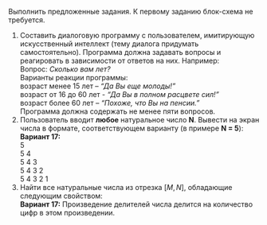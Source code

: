 Выполнить предложенные задания. К первому заданию блок-схема не требуется.  
1. Составить диалоговую программу с пользователем, имитирующую искусственный интеллект (тему диалога придумать самостоятельно). Программа должна задавать вопросы и реагировать в зависимости от ответов на них.
	Например:  
	Вопрос: _Сколько вам лет?_  
	Варианты реакции программы:  
	возраст менее 15 лет – _“Да Вы еще молоды!”_  
	возраст от 16 до 60 лет - _“Да Вы в полном расцвете сил!”_  
	возраст более 60 лет – _“Похоже, что Вы на пенсии.”_  
	Программа должна содержать не менее пяти вопросов.
2. Пользователь вводит **любое** натуральное число **N**. Вывести на экран числа в формате, соответствующем варианту (в примере **N = 5**):
	**Вариант 17:**  
	5  
	5 4  
	5 4 3  
	5 4 3 2  
	5 4 3 2 1  
3. Найти все натуральные числа из отрезка $[M, N]$, обладающие следующим свойством:  
	**Вариант 17:** Произведение делителей числа делится на количество цифр в этом произведении.